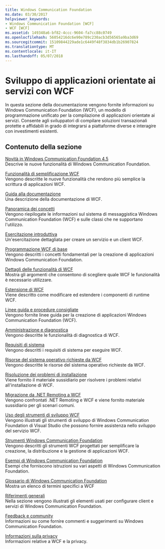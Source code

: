 ```yaml
---
title: Windows Communication Foundation
ms.date: 03/30/2017
helpviewer_keywords:
- Windows Communication Foundation [WCF]
- WCF [WCF]
ms.assetid: 149348a6-bf82-4ccc-9604-fa7cc88c0749
ms.openlocfilehash: 56054216dc6e90e789c230acb3d56565a9ba3d69
ms.sourcegitcommit: 15109844229ade1c6449f48f3834db1b26907824
ms.translationtype: MT
ms.contentlocale: it-IT
ms.lasthandoff: 05/07/2018
---
```

# <a name="developing-service-oriented-applications-with-wcf"></a>Sviluppo di applicazioni orientate ai servizi con WCF
In questa sezione della documentazione vengono fornite informazioni su Windows Communication Foundation (WCF), un modello di programmazione unificato per la compilazione di applicazioni orientate ai servizi. Consente agli sviluppatori di compilare soluzioni transazionali protette e affidabili in grado di integrarsi a piattaforme diverse e interagire con investimenti esistenti.
 
## <a name="in-this-section"></a>Contenuto della sezione  
 [Novità in Windows Communication Foundation 4.5](../../../docs/framework/wcf/whats-new.md)  
 Descrive le nuove funzionalità di Windows Communication Foundation.  
  
 [Funzionalità di semplificazione WCF](../../../docs/framework/wcf/wcf-simplification-features.md)  
 Vengono descritte le nuove funzionalità che rendono più semplice la scrittura di applicazioni WCF.  
  
 [Guida alla documentazione](../../../docs/framework/wcf/guide-to-the-documentation.md)  
 Una descrizione della documentazione di WCF.  
  
 [Panoramica dei concetti](../../../docs/framework/wcf/conceptual-overview.md)  
 Vengono riepilogate le informazioni sul sistema di messaggistica Windows Communication Foundation (WCF) e sulle classi che ne supportano l'utilizzo.  
  
 [Esercitazione introduttiva](../../../docs/framework/wcf/getting-started-tutorial.md)  
 Un'esercitazione dettagliata per creare un servizio e un client WCF.  
  
 [Programmazione WCF di base](../../../docs/framework/wcf/basic-wcf-programming.md)  
 Vengono descritti i concetti fondamentali per la creazione di applicazioni Windows Communication Foundation.  
  
 [Dettagli delle funzionalità di WCF](../../../docs/framework/wcf/feature-details/index.md)  
 Mostra gli argomenti che consentono di scegliere quale WCF le funzionalità è necessario utilizzare.  
  
 [Estensione di WCF](../../../docs/framework/wcf/extending/index.md)  
 Viene descritto come modificare ed estendere i componenti di runtime WCF.  
  
 [Linee guida e procedure consigliate](../../../docs/framework/wcf/guidelines-and-best-practices.md)  
 Vengono fornite linee guida per la creazione di applicazioni Windows Communication Foundation (WCF).  
  
 [Amministrazione e diagnostica](../../../docs/framework/wcf/diagnostics/index.md)  
 Vengono descritte le funzionalità di diagnostica di WCF.  
  
 [Requisiti di sistema](../../../docs/framework/wcf/wcf-system-requirements.md)  
 Vengono descritti i requisiti di sistema per eseguire WCF.  
  
 [Risorse del sistema operativo richieste da WCF](../../../docs/framework/wcf/operating-system-resources-required-by-wcf.md)  
 Vengono descritte le risorse del sistema operativo richieste da WCF.  
  
 [Risoluzione dei problemi di installazione](../../../docs/framework/wcf/troubleshooting-setup-issues.md)  
 Viene fornito il materiale sussidiario per risolvere i problemi relativi all'installazione di WCF.  
  
 [Migrazione da .NET Remoting a WCF](../../../docs/framework/wcf/migrating-from-net-remoting-to-wcf.md)  
 Vengono confrontati .NET Remoting e WCF e viene fornito materiale sussidiario per gli scenari comuni.  
  
 [Uso degli strumenti di sviluppo WCF](../../../docs/framework/wcf/using-the-wcf-development-tools.md)  
 Vengono illustrati gli strumenti di sviluppo di Windows Communication Foundation di Visual Studio che possono fornire assistenza nello sviluppo del servizio WCF.  
  
 [Strumenti Windows Communication Foundation](../../../docs/framework/wcf/tools.md)  
 Vengono descritti gli strumenti WCF progettati per semplificare la creazione, la distribuzione e la gestione di applicazioni WCF.  
  
 [Esempi di Windows Communication Foundation](../../../docs/framework/wcf/samples/index.md)  
 Esempi che forniscono istruzioni su vari aspetti di Windows Communication Foundation.  
  
 [Glossario di Windows Communication Foundation](../../../docs/framework/wcf/glossary.md)  
 Mostra un elenco di termini specifici a WCF  
  
 [Riferimenti generali](../../../docs/framework/wcf/general-reference.md)  
 Nella sezione vengono illustrati gli elementi usati per configurare client e servizi di Windows Communication Foundation.  
  
 [Feedback e community](../../../docs/framework/wcf/feedback-and-community.md)  
 Informazioni su come fornire commenti e suggerimenti su Windows Communication Foundation.  
  
 [Informazioni sulla privacy](../../../docs/framework/wcf/privacy-information.md)  
 Informazioni relative a WCF e la privacy.  
